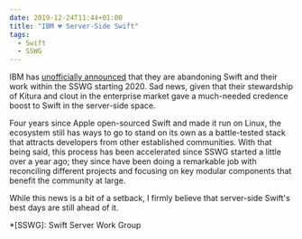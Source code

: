 ```yaml
---
date: 2019-12-24T11:44+01:00
title: "IBM 💔 Server-Side Swift"
tags:
  - Swift
  - SSWG
---
```


IBM has [unofficially announced](https://forums.swift.org/t/december-12th-2019/31735) that they are abandoning Swift and their work within the SSWG starting 2020. Sad news, given that their stewardship of Kitura and clout in the enterprise market gave a much-needed credence boost to Swift in the server-side space.

Four years since Apple open-sourced Swift and made it run on Linux, the ecosystem still has ways to go to stand on its own as a battle-tested stack that attracts developers from other established communities. With that being said, this process has been accelerated since SSWG started a little over a year ago; they since have been doing a remarkable job with reconciling different projects and focusing on key modular components that benefit the community at large.

While this news is a bit of a setback, I firmly believe that server-side Swift's best days are still ahead of it.

*[SSWG]: Swift Server Work Group
